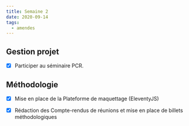 ```yaml
---
title: Semaine 2
date: 2020-09-14
tags:
  - amendes
---
```


## Gestion projet

  - [x] Participer au séminaire PCR.

## Méthodologie

  - [x] Mise en place de la Plateforme de maquettage (EleventyJS)
  - [x] Rédaction des Compte-rendus de réunions et mise en place de billets méthodologiques


